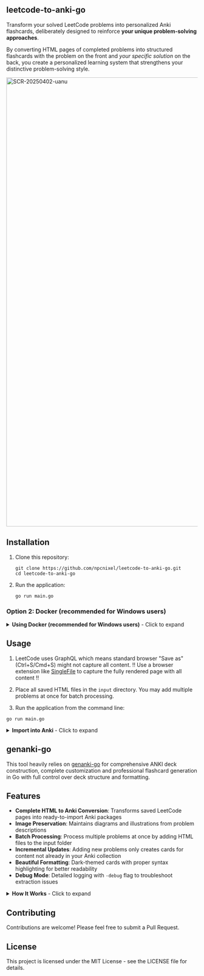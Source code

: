 ## leetcode-to-anki-go

Transform your solved LeetCode problems into personalized Anki flashcards, deliberately designed to reinforce **your unique problem-solving approaches**.

By converting HTML pages of completed problems into structured flashcards with the problem on the front and *your specific solution* on the back, you create a personalized learning system that strengthens your distinctive problem-solving style.

<img width="1180" alt="SCR-20250402-uanu" src="https://github.com/user-attachments/assets/651fc04d-966b-4e40-921d-9551826005d3" />

## Installation

1. Clone this repository:
   ```
   git clone https://github.com/npcnixel/leetcode-to-anki-go.git
   cd leetcode-to-anki-go
   ```

2. Run the application:
   ```
   go run main.go 
   ```

### Option 2: Docker (recommended for Windows users)

<details>
<summary><b>Using Docker (recommended for Windows users)</b> - Click to expand</summary>

If you're on Windows or prefer not to install Go locally, you can use Docker instead:

1. Install [Docker Desktop](https://www.docker.com/products/docker-desktop/)

2. Clone this repository:
   ```
   git clone https://github.com/npcnixel/leetcode-to-anki-go.git
   cd leetcode-to-anki-go
   ```
3. Build the Docker image:
   ```
   docker build -t leetcode-to-anki-go .
   ```

4. Run the container:
   ```
   docker run --rm -v "$(pwd)/input:/app/input" -v "$(pwd)/output:/app/output" leetcode-to-anki-go

   # For Windows CMD:
   docker run --rm -v "%cd%/input:/app/input" -v "%cd%/output:/app/output" leetcode-to-anki-go
   # For Windows PowerShell:
   docker run --rm -v "${PWD}/input:/app/input" -v "${PWD}/output:/app/output" leetcode-to-anki-go
   ```

5. The output will be available in the `output` directory, just as with the local installation

</details>

## Usage

1. LeetCode uses GraphQL which means standard browser "Save as" (Ctrl+S/Cmd+S) might not capture all content. ‼️ Use a browser extension like  [SingleFile](https://chromewebstore.google.com/detail/singlefile/mpiodijhokgodhhofbcjdecpffjipkle) to capture the fully rendered page with all content ‼️

2. Place all saved HTML files in the `input` directory. You may add multiple problems at once for batch processing.

3. Run the application from the command line:

```
go run main.go
```
<details>
<summary><b>Import into Anki</b> - Click to expand</summary>

1. Locate the generated `.apkg` file in the `output` directory
2. Open Anki and select "File > Import" (or press Ctrl+Shift+I / Cmd+Shift+I)
3. Select the `.apkg` file and click "Open"
4. The cards will be added to your Anki collection

Note: Only new problems will be added as cards. If you've previously imported some problems, they won't be duplicated.
</details>

## genanki-go
This tool heavily relies on [genanki-go](https://github.com/npcnixel/genanki-go) for comprehensive ANKI deck construction, complete customization and professional flashcard generation in Go with full control over deck structure and formatting.

## Features

- **Complete HTML to Anki Conversion**: Transforms saved LeetCode pages into ready-to-import Anki packages
- **Image Preservation**: Maintains diagrams and illustrations from problem descriptions
- **Batch Processing**: Process multiple problems at once by adding HTML files to the input folder
- **Incremental Updates**: Adding new problems only creates cards for content not already in your Anki collection
- **Beautiful Formatting**: Dark-themed cards with proper syntax highlighting for better readability
- **Debug Mode**: Detailed logging with `-debug` flag to troubleshoot extraction issues

<details>

<summary><b>How It Works</b> - Click to expand</summary>

1. Parses the saved HTML files to extract problem titles, descriptions, and your solutions
2. Formats the content with proper styling for readability
3. Creates an Anki deck with cards that have the problem on the front and your solution on the back
4. Packages everything into a standard Anki package (`.apkg`) format

### Directory Structure

- `input/`: Place saved LeetCode HTML files here
- `output/`: Generated Anki package will be saved here
</details>


## Contributing

Contributions are welcome! Please feel free to submit a Pull Request.

## License

This project is licensed under the MIT License - see the LICENSE file for details.
